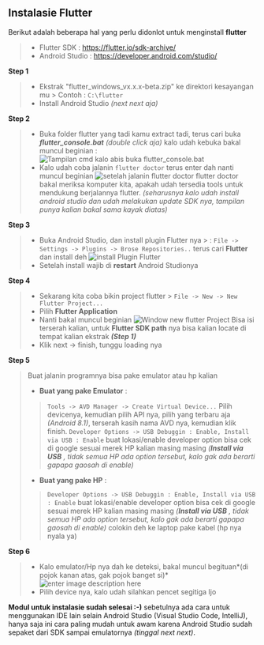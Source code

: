 ## Instalasie Flutter

 Berikut adalah beberapa hal yang perlu didonlot untuk menginstall **flutter**

>  - Flutter SDK : https://flutter.io/sdk-archive/
>  - Android Studio : https://developer.android.com/studio/

**Step 1**

>  - Ekstrak "flutter_windows_vx.x.x-beta.zip" ke direktori kesayangan mu
	>  Contoh : `C:\flutter`
>  - Install Android Studio *(next next aja)*
 
**Step 2**

>  - Buka folder flutter yang tadi kamu extract tadi, terus cari buka ***flutter_console.bat*** *(double click aja)*
>  kalo udah kebuka bakal muncul beginian :![Tampilan cmd kalo abis buka flutter_console.bat](https://i.imgur.com/ThElAWE.png)
>  - Kalo udah coba jalanin `flutter doctor` terus enter dah
>  nanti muncul beginian ![setelah jalanin flutter doctor](https://i.imgur.com/LD4LeZw.png)
 flutter doctor bakal meriksa komputer kita, apakah udah tersedia tools untuk mendukung berjalannya flutter. *(seharusnya kalo udah install android studio dan udah melakukan update SDK nya, tampilan punya kalian bakal sama kayak diatas)*

**Step 3**

>  - Buka Android Studio, dan install plugin Flutter nya
	>   : `File -> Settings -> Plugins -> Brose Repositories..`
	terus cari **Flutter** dan install deh
	![install Plugin Flutter](https://i.imgur.com/LuP1tDo.png)
>  - Setelah install wajib di **restart** Android Studionya

**Step 4**

>  - Sekarang kita coba bikin project flutter
	>  `File -> New -> New Flutter Project...`
>  - Pilih **Flutter Application**
>  - Nanti bakal muncul beginian
>  ![Window new flutter Project](https://i.imgur.com/SILw1gT.png)
> Bisa isi terserah kalian, untuk **Flutter SDK path** nya bisa kalian locate di tempat kalian ekstrak ***(Step 1)***
> - Klik next -> finish, tunggu loading nya

**Step 5**

>   Buat jalanin programnya bisa pake emulator atau hp kalian
>  - **Buat yang pake Emulator** : 
> > `Tools -> AVD Manager -> Create Virtual Device...`
>  Pilih devicenya, kemudian pilih API nya, pilih yang terbaru aja *(Android 8.1)*, terserah kasih nama AVD nya, kemudian klik finish.
>  `Developer Options -> USB Debuggin : Enable, Install via USB : Enable`
>  buat lokasi/enable developer option bisa cek di google sesuai merek HP kalian masing masing 
>  *(**Install via USB** , tidak semua HP ada option tersebut, kalo gak ada berarti gapapa gaosah di enable)*
>  
>  - **Buat yang pake HP** : 
>  >`Developer Options -> USB Debuggin : Enable, Install via USB : Enable`
>  buat lokasi/enable developer option bisa cek di google sesuai merek HP kalian masing masing 
>  *(**Install via USB** , tidak semua HP ada option tersebut, kalo gak ada berarti gapapa gaosah di enable)*
>  colokin deh ke laptop pake kabel (hp nya nyala ya)

**Step 6**

>  - Kalo emulator/Hp nya dah ke deteksi, bakal muncul begituan*(di pojok kanan atas, gak pojok banget si)*
>  ![enter image description here](https://i.imgur.com/de2mJ4w.png)
>  - Pilih device nya, kalo udah silahkan pencet segitiga Ijo

**Modul untuk instalasie sudah selesai :-)**
     sebetulnya ada cara untuk menggunakan IDE lain selain Android Studio (Visual Studio Code, IntelliJ), 
     hanya saja ini cara paling mudah untuk awam karena Android Studio sudah sepaket dari SDK sampai emulatornya *(tinggal next next)*.
 
